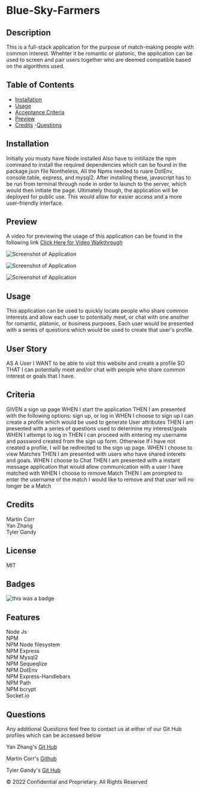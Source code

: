 # Blue-Sky-Farmers 

## Description

This is a full-stack application for the purpose of match-making people with common interest. Whehter it be romantic or platonic, the application can be used to screen and pair users together who are deemed compatible based on the algorithms used.

## Table of Contents

- [Installation](#installation)
- [Usage](#usage)
- [Acceptance Criteria](#criteria)
- [Preview](#Preview)
- [Credits](#credits) -[Questions](#questions)

## Installation

Initially you musty have Node installed
Also have to initiliaze the npm command to install the required dependencies which can
be found in the package.json file
Nontheless, All the Npms needed to ruare DotEnv, console.table, express, and mysql2.
After installing these, javascript has to be run from terminal through node in order to launch to the server, which would
then initiate the page. 
Ultimately though, the application will be deployed for public use. This would allow for easier access and a more user-friendly interface. 

## Preview

A video for previewing the usage of this application can be found in the following link
[Click Here for Video Walkthrough](https://www.youtube.com/watch?v=qnzyNtzgezg)

![Screenshot of Application](https://user-images.githubusercontent.com/94323045/159127388-6c54de90-e41b-4911-8ea2-dd8eca198f8b.jpg)

![Screenshot of Application](https://user-images.githubusercontent.com/94323045/159127419-2aecaba4-41dd-4e27-a00b-fec3009972f4.jpg)

![Screenshot of Application](https://user-images.githubusercontent.com/94323045/159127437-c06d425f-8527-4b7c-a0fa-e668f73989b1.jpg)

## Usage

This application can be used to quickly locate people who share common interests and allow each user to potentially meet, or chat with one another for romantic, platonic, or business purposes. Each user would be presented with a series of questions which would be used to create that user's profile. 


## User Story

AS A User
I WANT to be able to visit this website and create a profile
SO THAT I can potentially meet and/or chat with people who share 
common interest or goals that I have.

## Criteria

GIVEN a sign up page
WHEN I start the application
THEN I am presented with the following options: sign up, or log in
WHEN I choose to sign up I can create a profile which would be used to generate User attributes
THEN I am presented with a series of questions used to determine my interest/goals
WHEN I attempt to log in
THEN I can proceed with entering my username and password created from the sign up form. Otherwise If I have not created a profile, I will be redirected to the sign up page.
WHEN I choose to view Matches
THEN I am presented with users who have shared interets and goals. 
WHEN I choose to Chat
THEN I am presented with a instant message application that would allow communication with a user I have matched with
WHEN I choose to remove Match
THEN I am prompted to enter the username of the match I would like to remove and that user will no longer be a Match


## Credits
Martin Corr  
Yan Zhang  
Tyler Gandy


## License

MIT

## Badges

![this was a badge](https://img.shields.io/badge/License-MIT-blue.svg)

## Features

Node Js  
NPM  
NPM Node filesystem  
NPM Express  
NPM Mysql2  
NPM Sequeqlize  
NPM DotEnv  
NPM Express-Handlebars  
NPM Path  
NPM bcrypt  
Socket.io

## Questions

Any additional Questions feel free to contact us at either of our Git Hub profiles which can be accessed below



Yan Zhang's [Git Hub](https://github.com/Yanbud)

Martin Corr's [Github](https://github.com/Lischus)

Tyler Gandy's [Git Hub](www.github.com/TyGBenjamin)  



© 2022 Confidential and Proprietary. All Rights Reserved
